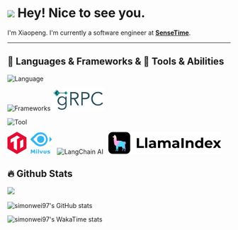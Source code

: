
<h1><img src="https://emojis.slackmojis.com/emojis/images/1531849430/4246/blob-sunglasses.gif?1531849430" width="30"/> Hey! Nice to see you.</h1>

I'm Xiaopeng. I'm currently a software engineer at <strong><a href="https://www.sensetime.com/">SenseTime</a></strong>.

<hr>
<h2 >🚀 Languages & Frameworks & 🔨 Tools & Abilities </h2>

![Language](https://go-skill-icons.vercel.app/api/icons?i=go,py,rust,latex,md,git)

![Frameworks](https://go-skill-icons.vercel.app/api/icons?i=mysql,redis,kafka,grafana,docker,kubernetes,pytorch,fastapi) <img src="icons/grpc-logo.svg" alt="gRPC" height="50" />

![Tool](https://go-skill-icons.vercel.app/api/icons?i=vscode,matlab,notion,postman,bash,vim,apple,linux)

<p> 
  <img src="icons/TiDB_original.svg" alt="TiDB" height="50" />&nbsp&nbsp<img src="icons/milvus-stacked-color.svg" alt="Milvus" height="50" />&nbsp&nbsp
  <img src="https://raw.githubusercontent.com/langchain-ai/.github/main/profile/logo-dark.svg#gh-light-mode-only" alt="LangChain AI" height="50" />&nbsp&nbsp
  <img src="icons/LlamaIndex.svg" alt="LlamaIndex" height="50" />&nbsp&nbsp
</p>

<h2>🔥 Github Stats </h2>

![](https://github-profile-trophy.vercel.app/?username=simonwei97&margin-w=5&margin-h=15)

![simonwei97's GitHub stats](https://github-readme-stats.vercel.app/api?username=simonwei97\&show_icons=true\&show=reviews,discussions_started,discussions_answered,prs_merged,prs_merged_percentage)

![simonwei97's WakaTime stats](https://github-readme-stats.vercel.app/api/wakatime?username=simonwei97)
